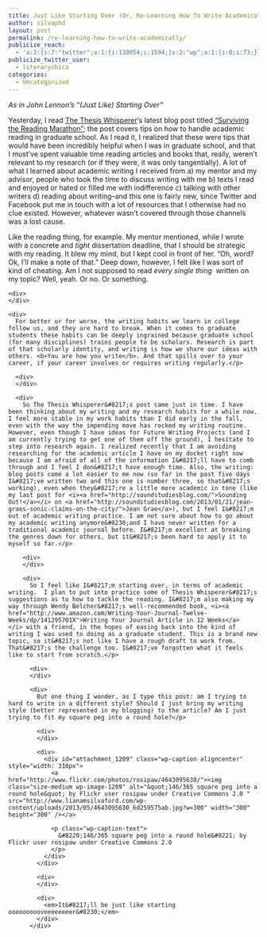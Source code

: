```yaml
---
title: Just Like Starting Over (Or, Re-Learning How To Write Academically)
author: silvaphd
layout: post
permalink: /re-learning-how-to-write-academically/
publicize_reach:
  - 'a:2:{s:7:"twitter";a:1:{i:138054;i:1594;}s:2:"wp";a:1:{i:0;i:73;}}'
publicize_twitter_user:
  - literarychica
categories:
  - Uncategorized
---
```

*As in John Lennon&#8217;s &#8220;(Just Like) Starting Over&#8221;*

<span class='embed-youtube' style='text-align:center; display: block;'></span>

<div>
  <p>
    Yesterday, I read <a href="http://thesiswhisperer.com/">The Thesis Whisperer</a>&#8216;s latest blog post titled <a href="http://thesiswhisperer.com/2013/05/07/surviving-the-reading-marathon-2/">&#8220;Surviving the Reading Marathon&#8221;</a>; the post covers tips on how to handle academic reading in graduate school. As I read it, I realized that these were tips that would have been incredibly helpful when I was in graduate school, and that I must&#8217;ve spent valuable time reading articles and books that, really, weren&#8217;t relevant to my research (or if they were, it was only tangentially). A lot of what I learned about academic writing I received from a) my mentor and my advisor, people who took the time to discuss writing with me b) texts I read and enjoyed or hated or filled me with indifference c) talking with other writers d) reading about writing&#8211;and this one is fairly new, since Twitter and Facebook put me in touch with a lot of resources that I otherwise had no clue existed. However, whatever wasn&#8217;t covered through those channels was a lost cause.
  </p>
  
  <div>
  </div>
  
  <div>
    Like the reading thing, for example. My mentor mentioned, while I wrote with a concrete and <i>tight</i> dissertation deadline, that I should be strategic with my reading. It blew my mind, but I kept cool in front of her. &#8220;Oh, word? Ok, I&#8217;ll make a note of that.&#8221; Deep down, however, I felt like I was sort of kind of cheating. Am I not supposed to read <i>every single thing </i> written on my topic? Well, yeah. Or no. Or something.</p> 
    
    <div>
    </div>
    
    <div>
      For better or for worse, the writing habits we learn in college follow us, and they are hard to break. When it comes to graduate students these habits can be deeply ingrained because graduate school (for many disciplines) trains people to be scholars. Research is part of that scholarly identity, and writing is how we share our ideas with others. <b>You are how you write</b>. And that spills over to your career, if your career involves or requires writing regularly.</p> 
      
      <div>
      </div>
      
      <div>
        So The Thesis Whisperer&#8217;s post came just in time. I have been thinking about my writing and my research habits for a while now. I feel more stable in my work habits than I did early in the fall, even with the way the impending move has rocked my writing routine. However, even though I have ideas for Future Writing Projects (and I am currently trying to get one of them off the ground), I hesitate to step into research again. I realized recently that I am avoiding researching for the academic article I have on my docket right now because I am afraid of all of the information I&#8217;ll have to comb through and I feel I don&#8217;t have enough time. Also, the writing: blog posts come a lot easier to me now (so far in the past five days I&#8217;ve written two and this one is number three, so that&#8217;s working), even when they&#8217;re a little more academic in tone (like my last post for <i><a href="http://soundstudiesblog.com/">Sounding Out!</a></i> on <a href="http://soundstudiesblog.com/2013/01/21/jean-graes-sonic-claims-on-the-city/">Jean Grae</a>), but I feel I&#8217;m out of academic writing practice. I am not sure about how to go about my academic writing anymore&#8230;and I have never written for a traditional academic journal before. I&#8217;m excellent at breaking the genres down for others, but it&#8217;s been hard to apply it to myself so far.</p> 
        
        <div>
        </div>
        
        <div>
          So I feel like I&#8217;m starting over, in terms of academic writing.  I plan to put into practice some of Thesis Whisperer&#8217;s suggestions as to how to tackle the reading. I&#8217;m also making my way through Wendy Belcher&#8217;s well-recommended book, <i><a href="http://www.amazon.com/Writing-Your-Journal-Twelve-Weeks/dp/141295701X">Writing Your Journal Article in 12 Weeks</a></i> with a friend, in the hopes of easing back into the kind of writing I was used to doing as a graduate student. This is a brand new topic, so it&#8217;s not like I have a rough draft to work from. That&#8217;s the challenge too. I&#8217;ve forgotten what it feels like to start from scratch.</p> 
          
          <div>
          </div>
          
          <div>
            But one thing I wonder, as I type this post: am I trying to hard to write in a different style? Should I just bring my writing style (better represented in my blogging) to the article? Am I just trying to fit my square peg into a round hole?</p> 
            
            <div>
            </div>
            
            <div>
              <div id="attachment_1209" class="wp-caption aligncenter" style="width: 310px">
                <a href="http://www.flickr.com/photos/rosipaw/4643095630/"><img class="size-medium wp-image-1209" alt="&quot;146/365 square peg into a round hole&quot; by Flickr user rosipaw under Creative Commons 2.0 " src="http://www.lianamsilvaford.com/wp-content/uploads/2013/05/4643095630_6d259575ab.jpg?w=300" width="300" height="300" /></a>
                
                <p class="wp-caption-text">
                  &#8220;146/365 square peg into a round hole&#8221; by Flickr user rosipaw under Creative Commons 2.0
                </p>
              </div>
            </div>
            
            <div>
            </div>
            
            <div>
              <em>It&#8217;ll be just like starting oooooooooveeeeeeeer&#8230;</em>
            </div>
          </div>
